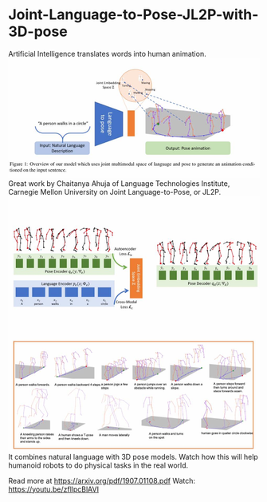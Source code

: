 # Joint-Language-to-Pose-JL2P-with-3D-pose

Artificial Intelligence translates words into human animation.
![](1.jpg)
Great work by Chaitanya Ahuja of Language Technologies Institute, Carnegie Mellon University on Joint Language-to-Pose, or JL2P. 
![](2.jpg)
![](3.jpg)
It combines natural language with 3D pose models. Watch how this will help humanoid robots to do physical tasks in the real world.

Read more at https://arxiv.org/pdf/1907.01108.pdf
Watch: https://youtu.be/zfllpcBlAVI
